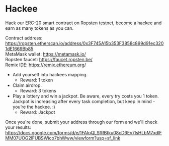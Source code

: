 # Hackee

Hack our ERC-20 smart contract on Ropsten testnet, become a hackee and earn as many tokens as you can.

Contract address: https://ropsten.etherscan.io/address/0x3F745A15b353F3858c899d91ec3201dE1669Bb85<br/>
MetaMask wallet: https://metamask.io/<br/>
Ropsten faucet: https://faucet.ropsten.be/<br/>
Remix IDE: https://remix.ethereum.org/<br/>

* Add yourself into hackees mapping.
  * Reward: 1 token
* Claim airdrop.
  * Reward: 3 tokens
* Play a lottery and win a jackpot. Be aware, every try costs you 1 token. Jackpot is increasing after every task completion, but keep in mind - you’re the hackee. :)
  * Reward: Jackpot

Once you're done, submit your address through our form and we'll check your results: https://docs.google.com/forms/d/e/1FAIpQLSfRBtku08cD6Ev7lsHLbM7xdlFMM07UOG2lFUBSWico7bhWww/viewform?usp=sf_link
